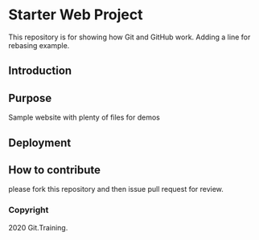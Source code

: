 # Starter Web Project

This repository is for showing how Git and GitHub work. Adding a line for rebasing example.

## Introduction

## Purpose

Sample website with plenty of files for demos

## Deployment

## How to contribute

please fork this repository and then issue pull request for review.

### Copyright

2020 Git.Training.